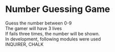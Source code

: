 <h1>Number Guessing Game</h1>
Guess the number between 0-9<br/>
The gamer will have 3 lives<br/>
If fails three times, the number will be shown. <br/>
In development, following modules were used<br/>
INQUIRER, CHALK